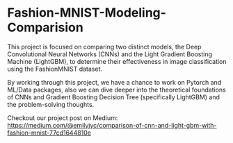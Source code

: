 # Fashion-MNIST-Modeling-Comparision
This project is focused on comparing two distinct models, the Deep Convolutional Neural Networks (CNNs) and the Light Gradient Boosting Machine (LightGBM), to determine their effectiveness in image classification using the FashionMNIST dataset.

By working through this project, we have a chance to work on Pytorch and ML/Data packages, also we can dive deeper into the theoretical foundations of CNNs and Gradient Boosting Decision Tree (specifically LightGBM) and the problem-solving thoughts.

Checkout our project post on Medium: https://medium.com/@emilyjyc/comparison-of-cnn-and-light-gbm-with-fashion-mnist-77cd1644810e
